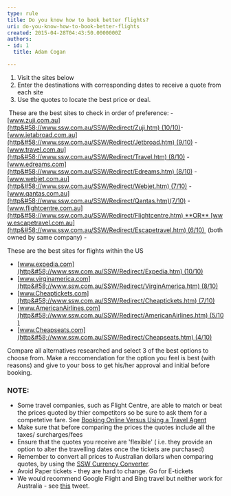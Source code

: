 ```yaml
---
type: rule
title: Do you know how to book better flights?
uri: do-you-know-how-to-book-better-flights
created: 2015-04-28T04:43:50.0000000Z
authors:
- id: 1
  title: Adam Cogan

---
```


 
1. ​Visit the sites below
2. Enter the destinations with corresponding dates to receive a quote from each site
3. Use the quotes to locate the best price or deal.

 

​
    ​These are the best sites to check in order of preference:
    - [www.zuji.com.au](http&#58;//www.ssw.com.au/SSW/Redirect/Zuji.htm) (10/10)​
    - [www.jetabroad.com.au](http&#58;//www.ssw.com.au/SSW/Redirect/Jetbroad.htm) (9/10)
    - [www.travel.com.au](http&#58;//www.ssw.com.au/SSW/Redirect/Travel.htm) (8/10)
    - [www.edreams.com](http&#58;//www.ssw.com.au/SSW/Redirect/Edreams.htm) (8/10)
    - [www.webjet.com.au](http&#58;//www.ssw.com.au/SSW/Redirect/Webjet.htm) (7/10)
    - [www.qantas.com.au](http&#58;//www.ssw.com.au/SSW/Redirect/Qantas.htm)(7/10)
    - [www.flightcentre.com.au](http&#58;//www.ssw.com.au/SSW/Redirect/Flightcentre.htm) **OR** [www.escapetravel.com.au](http&#58;//www.ssw.com.au/SSW/Redirect/Escapetravel.htm) (6/10) 
(both owned by same company)
    - 


These are the best sites for flights within the US

- [www.expedia.com](http&#58;//www.ssw.com.au/SSW/Redirect/Expedia.htm) (10/10)
- [www.virginamerica.com](http&#58;//www.ssw.com.au/SSW/Redirect/VirginAmerica.htm) (8/10)
- [www.Cheaptickets.com](http&#58;//www.ssw.com.au/SSW/Redirect/Cheaptickets.htm) (7/10)
- [www.AmericanAirlines.com](http&#58;//www.ssw.com.au/SSW/Redirect/AmericanAirlines.htm) (5/10)
- [www.Cheapseats.com](http&#58;//www.ssw.com.au/SSW/Redirect/Cheapseats.htm) (4/10)


Compare all alternatives researched and select 3 of the best options to choose from. Make a reccomendation for the option you feel is best (with reasons) and give to your boss to get his/her approval and initial before booking.

### NOTE:

- Some travel companies, such as Flight Centre, are able to match or beat the prices quoted by thier competitors so be sure to ask them for a competetive fare. See [Booking Online Versus Using a Travel Agent](http&#58;//aussietraveladvice.com/travel-advice-travel-tips/booking-a-holiday-online-versus-travel-agent/)
- Make sure that before comparing the prices the quotes include all the taxes/ surcharges/fees
- Ensure that the quotes you receive are 'flexible' ( i.e. they provide an option to alter the travelling dates once the tickets are purchased)
- Remember to convert all prices to Australian dollars when comparing quotes, by using the [SSW Currency Converter](http&#58;//www.ssw.com.au/ssw/Shop/OtherCurrency.asp).
- Avoid Paper tickets - they are hard to change. Go for E-tickets
- We would recommend Google Flight and Bing travel but neither work for Australia - see [this](https&#58;//twitter.com/AdamCogan/status/413225774192537600) tweet.


